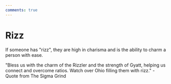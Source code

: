 ```yaml
---
comments: true
---
```

# Rizz
If someone has "rizz", they are high in charisma and is the ability to charm a person with ease.

"Bless us with the charm of the Rizzler and the strength of Gyatt, helping us connect and overcome ratios. Watch over Ohio filling them with rizz." - Quote from The Sigma Grind
